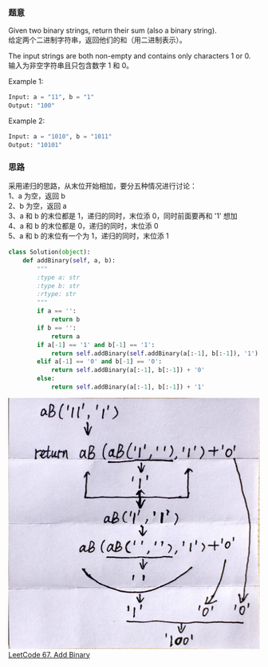 ### 题意  
Given two binary strings, return their sum (also a binary string).  
给定两个二进制字符串，返回他们的和（用二进制表示）。

The input strings are both non-empty and contains only characters 1 or 0.  
输入为非空字符串且只包含数字 1 和 0。

Example 1:
```python
Input: a = "11", b = "1"
Output: "100"
```
Example 2:
```python
Input: a = "1010", b = "1011"
Output: "10101"
```
### 思路  
采用递归的思路，从末位开始相加，要分五种情况进行讨论：  
1、a 为空，返回 b  
2、b 为空，返回 a  
3、a 和 b 的末位都是 1，递归的同时，末位添 0，同时前面要再和 '1' 想加  
4、a 和 b 的末位都是 0，递归的同时，末位添 0  
5、a 和 b 的末位有一个为 1，递归的同时，末位添 1
```python
class Solution(object):
    def addBinary(self, a, b):
        """
        :type a: str
        :type b: str
        :rtype: str
        """
        if a == '':
            return b
        if b == '':
            return a
        if a[-1] == '1' and b[-1] == '1':
            return self.addBinary(self.addBinary(a[:-1], b[:-1]), '1') + '0'
        elif a[-1] == '0' and b[-1] == '0':
            return self.addBinary(a[:-1], b[:-1]) + '0'
        else:
            return self.addBinary(a[:-1], b[:-1]) + '1'
```
![递归运行图](https://github.com/fangweiren/LeetCode-Python/blob/master/screenshots/addBinary.JPG?raw=true)
[LeetCode 67. Add Binary](https://leetcode.com/problems/add-binary/description/)
